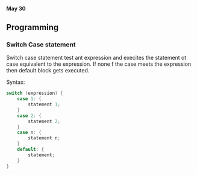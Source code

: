 #### May 30

## Programming


### Switch Case statement 
Switch case statement test ant expression and execites the statement ot case equivalent to the expression. If none f the case meets the expression then default block gets executed.

Syntax: 
``` c
switch (expression) {
    case 1: {
        statement 1;
    }
    case 2: {
        statement 2;
    }
    case n: {
        statement n;
    }
    default: {
        statement;
    }
}
```